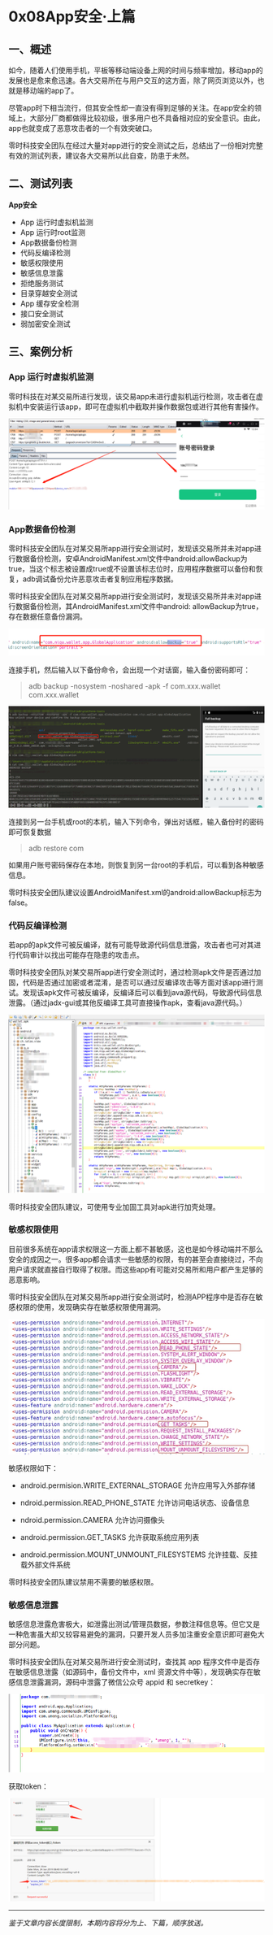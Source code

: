# 0x08App安全·上篇

## 一、概述

如今，随着人们使用手机，平板等移动端设备上网的时间与频率增加，移动app的发展也是愈来愈迅速。各大交易所在与用户交互的这方面，除了网页浏览以外，也就是移动端的app了。

尽管app时下相当流行，但其安全性却一直没有得到足够的关注。在app安全的领域上，大部分厂商都做得比较初级，很多用户也不具备相对应的安全意识。由此，app也就变成了恶意攻击者的一个有效突破口。

零时科技安全团队在经过大量对app进行的安全测试之后，总结出了一份相对完整有效的测试列表，建议各大交易所以此自查，防患于未然。



## 二、测试列表

**App安全**

- App 运行时虚拟机监测
- App 运行时root监测
- App数据备份检测
- 代码反编译检测
- 敏感权限使用
- 敏感信息泄露
- 拒绝服务测试
- 目录穿越安全测试
- App 缓存安全检测
- 接口安全测试
- 弱加密安全测试



## 三、案例分析

### App 运行时虚拟机监测

零时科技在对某交易所进行发现，该交易app未进行虚拟机运行检测，攻击者在虚拟机中安装运行该app，即可在虚拟机中截取并操作数据包或进行其他有害操作。

![VM DETECT](./assets/1.png)



### App数据备份检测

零时科技安全团队在对某交易所app进行安全测试时，发现该交易所并未对app进行数据备份检测，安卓AndroidManifest.xml文件中android:allowBackup为true，当这个标志被设置成true或不设置该标志位时，应用程序数据可以备份和恢复，adb调试备份允许恶意攻击者复制应用程序数据。

零时科技安全团队在对某交易所app进行安全测试时，发现该交易所并未对app进行数据备份检测，其AndroidManifest.xml文件中android: allowBackup为true，存在数据任意备份漏洞。

![Source Code](./assets/2.png)

连接手机，然后输入以下备份命令，会出现一个对话窗，输入备份密码即可：

> adb backup -nosystem -noshared -apk -f com.xxx.wallet com.xxx.wallet

![BACKUP](./assets/3.png)

连接到另一台手机或root的本机，输入下列命令，弹出对话框，输入备份时的密码即可恢复数据

> adb restore com

如果用户账号密码保存在本地，则恢复到另一台root的手机后，可以看到各种敏感信息。

零时科技安全团队建议设置AndroidManifest.xml的android:allowBackup标志为false。



### 代码反编译检测

若app的apk文件可被反编译，就有可能导致源代码信息泄露，攻击者也可对其进行代码审计以找出可能存在隐患的攻击点。

零时科技安全团队对某交易所app进行安全测试时，通过检测apk文件是否通过加固，代码是否通过加密或者混淆，是否可以通过反编译攻击等方面对该app进行测试。发现该apk文件可被反编译，反编译后可以看到java源代码，导致源代码信息泄露。（通过jadx-gui或其他反编译工具可直接操作apk，查看java源代码。）

![Decompile](./assets/4.png)

零时科技安全团队建议，可使用专业加固工具对apk进行加壳处理。



 ### 敏感权限使用

目前很多系统在app请求权限这一方面上都不甚敏感，这也是如今移动端并不那么安全的成因之一。很多app都会请求一些敏感的权限，有的甚至会直接绕过，不向用户请求就直接自行取得了权限。而这些app有可能对交易所和用户都产生足够的恶意影响。

零时科技安全团队在对某交易所app进行安全测试时，检测APP程序中是否存在敏感权限的使用，发现确实存在敏感权限使用漏洞。

![Authority control](./assets/5.jpg) 

敏感权限如下：

- android.permision.WRITE_EXTERNAL_STORAGE 允许应用写入外部存储

- ndroid.permission.READ_PHONE_STATE 允许访问电话状态、设备信息

- ndroid.permission.CAMERA 允许访问摄像头

- android.permission.GET_TASKS 允许获取系统应用列表

- android.permission.MOUNT_UNMOUNT_FILESYSTEMS 允许挂载、反挂载外部文件系统 

零时科技安全团队建议禁用不需要的敏感权限。



###  敏感信息泄露

敏感信息泄露危害极大，如泄露出测试/管理员数据，参数注释信息等。但它又是一种危害虽大却又较容易避免的漏洞，只要开发人员多加注重安全意识即可避免大部分问题。

零时科技安全团队在对某交易所进行安全测试时，查找其 app 程序文件中是否存在敏感信息泄露（如源码中，备份文件中，xml 资源文件中等），发现确实存在敏感信息泄露漏洞，源码中泄露了微信公众号 appid 和 secretkey：

![Decompile Code](./assets/6.png)

获取token：

![Wechat](./assets/7.png)

---





*鉴于文章内容长度限制，本期内容将分为上、下篇，顺序放送。*

